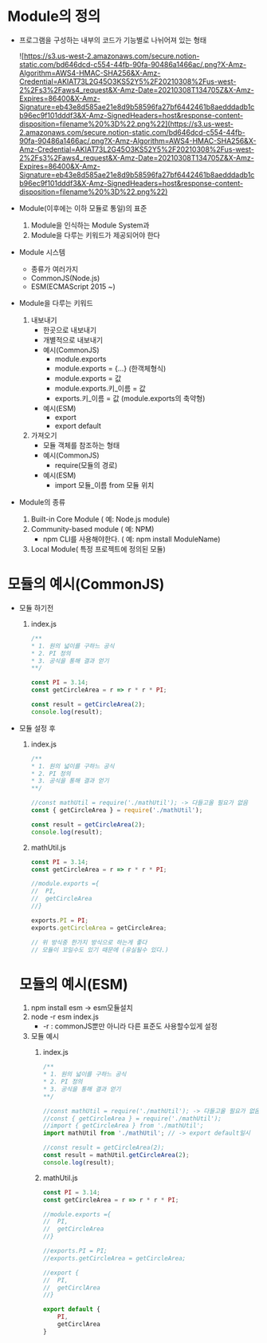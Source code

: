 # Module의 정의

- 프로그램을 구성하는 내부의 코드가 기능별로 나뉘어져 있는 형태

    ![https://s3.us-west-2.amazonaws.com/secure.notion-static.com/bd646dcd-c554-44fb-90fa-90486a1466ac/.png?X-Amz-Algorithm=AWS4-HMAC-SHA256&X-Amz-Credential=AKIAT73L2G45O3KS52Y5%2F20210308%2Fus-west-2%2Fs3%2Faws4_request&X-Amz-Date=20210308T134705Z&X-Amz-Expires=86400&X-Amz-Signature=eb43e8d585ae21e8d9b58596fa27bf6442461b8aedddadb1cb96ec9f101dddf3&X-Amz-SignedHeaders=host&response-content-disposition=filename%20%3D%22.png%22](https://s3.us-west-2.amazonaws.com/secure.notion-static.com/bd646dcd-c554-44fb-90fa-90486a1466ac/.png?X-Amz-Algorithm=AWS4-HMAC-SHA256&X-Amz-Credential=AKIAT73L2G45O3KS52Y5%2F20210308%2Fus-west-2%2Fs3%2Faws4_request&X-Amz-Date=20210308T134705Z&X-Amz-Expires=86400&X-Amz-Signature=eb43e8d585ae21e8d9b58596fa27bf6442461b8aedddadb1cb96ec9f101dddf3&X-Amz-SignedHeaders=host&response-content-disposition=filename%20%3D%22.png%22)

- Module(이후에는 이하 모듈로 통일)의 표준
    1. Module을 인식하는 Module System과 
    2. Module을 다루는 키워드가 제공되어야 한다
- Module 시스템
    - 종류가 여러가지
    - CommonJS(Node.js)
    - ESM(ECMAScript 2015 ~)
- Module을 다루는 키워드
    1. 내보내기
        - 한곳으로 내보내기
        - 개별적으로 내보내기
        - 예시(CommonJS)
            - module.exports
            - module.exports = {...} (한객체형식)
            - module.exports = 값
            - module.exports.키_이름 = 값
            - exports.키_이름 = 값 (module.exports의 축약형)
        - 예시(ESM)
            - export
            - export default
    2. 가져오기
        - 모듈 객체를 참조하는 형태
        - 예시(CommonJS)
            - require(모듈의 경로)
        - 예시(ESM)
            - import 모듈_이름 from 모듈 위치
- Module의 종류
    1. Built-in Core Module ( 예: Node.js module)
    2. Community-based module ( 예: NPM)
        - npm CLI를 사용해야한다. ( 예: npm install ModuleName)
    3. Local Module( 특정 프로젝트에 정의된 모듈)

# 모듈의 예시(CommonJS)

- 모듈 하기전
    1. index.js

        ```jsx
        /**
        * 1. 원의 넓이를 구하느 공식
        * 2. PI 정의
        * 3. 공식을 통해 결과 얻기
        **/

        const PI = 3.14;
        const getCircleArea = r => r * r * PI;

        const result = getCircleArea(2);
        console.log(result);
        ```

- 모듈 설정 후
    1. index.js

        ```jsx
        /**
        * 1. 원의 넓이를 구하느 공식
        * 2. PI 정의
        * 3. 공식을 통해 결과 얻기
        **/

        //const mathUtil = require('./mathUtil'); -> 다들고올 필요가 없음 
        const { getCircleArea } = require('./mathUtil');

        const result = getCircleArea(2);
        console.log(result);
        ```

    2. mathUtil.js

        ```jsx
        const PI = 3.14;
        const getCircleArea = r => r * r * PI;

        //module.exports ={
        //	PI,
        //	getCircleArea
        //}

        exports.PI = PI;
        exports.getCircleArea = getCircleArea;

        // 위 방식중 한가지 방식으로 하는게 좋다
        // 모듈이 꼬일수도 있기 때문에 (유실될수 있다.)
        ```

    # 모듈의 예시(ESM)

    1. npm install esm → esm모듈설치
    2. node -r esm index.js
        - -r : commonJS뿐만 아니라 다른 표준도 사용할수있게 설정
    3. 모듈 예시
        1. index.js

            ```jsx
            /**
            * 1. 원의 넓이를 구하느 공식
            * 2. PI 정의
            * 3. 공식을 통해 결과 얻기
            **/

            //const mathUtil = require('./mathUtil'); -> 다들고올 필요가 없음 
            //const { getCircleArea } = require('./mathUtil');
            //import { getCircleArea } from './mathUtil';
            import mathUtil from './mathUtil'; // -> export default일시

            //const result = getCircleArea(2);
            const result = mathUtil.getCircleArea(2);
            console.log(result);
            ```

        2. mathUtil.js

            ```jsx
            const PI = 3.14;
            const getCircleArea = r => r * r * PI;

            //module.exports ={
            //	PI,
            //	getCircleArea
            //}

            //exports.PI = PI;
            //exports.getCircleArea = getCircleArea;

            //export {
            //	PI,
            //	getCirclArea
            //}

            export default {
            	PI,
            	getCirclArea
            }
            ```